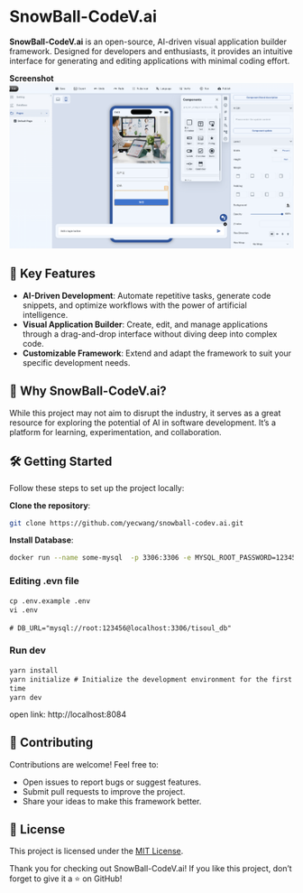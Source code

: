 
# SnowBall-CodeV.ai

**SnowBall-CodeV.ai** is an open-source, AI-driven visual application builder framework. Designed for developers and enthusiasts, it provides an intuitive interface for generating and editing applications with minimal coding effort.

**Screenshot**
![Screenshot](/Screenshot.png)


## 🚀 Key Features
- **AI-Driven Development**: Automate repetitive tasks, generate code snippets, and optimize workflows with the power of artificial intelligence.
- **Visual Application Builder**: Create, edit, and manage applications through a drag-and-drop interface without diving deep into complex code.
- **Customizable Framework**: Extend and adapt the framework to suit your specific development needs.

## 🎯 Why SnowBall-CodeV.ai?
While this project may not aim to disrupt the industry, it serves as a great resource for exploring the potential of AI in software development. It’s a platform for learning, experimentation, and collaboration.

## 🛠️ Getting Started

Follow these steps to set up the project locally:

 **Clone the repository**:  
   ```bash
   git clone https://github.com/yecwang/snowball-codev.ai.git
   ```
**Install Database**:
      
   ```bash
   docker run --name some-mysql  -p 3306:3306 -e MYSQL_ROOT_PASSWORD=123456 -d mysql:8.0
   ```

### Editing .evn file

```
cp .env.example .env
vi .env

# DB_URL="mysql://root:123456@localhost:3306/tisoul_db"
```

### Run dev

```
yarn install
yarn initialize # Initialize the development environment for the first time
yarn dev
```



open link: http://localhost:8084



## 🤝 Contributing

Contributions are welcome! Feel free to:
- Open issues to report bugs or suggest features.
- Submit pull requests to improve the project.
- Share your ideas to make this framework better.

## 📄 License

This project is licensed under the [MIT License](LICENSE).

Thank you for checking out SnowBall-CodeV.ai! If you like this project, don’t forget to give it a ⭐ on GitHub!
